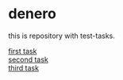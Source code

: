 # denero
this is repository with test-tasks.

[first task](https://mgrshn.github.io/denero/first-task/)  
[second task](https://mgrshn.github.io/denero/second-task/)  
[third task](https://mgrshn.github.io/denero/third-task/)  
